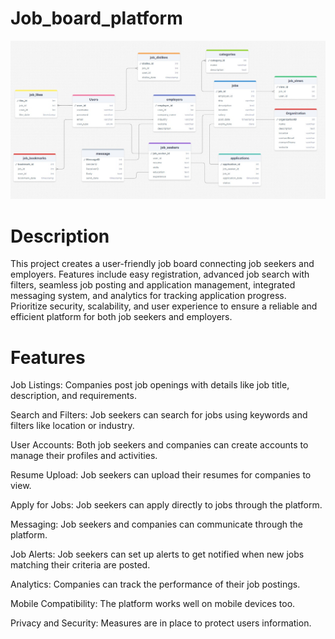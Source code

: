 # Job_board_platform

![JOB_PORTAL](https://github.com/Varshinisenthilkumar12/Job_board_platform/blob/main/WhatsApp%20Image%202024-04-29%20at%2011.34.09%20PM.jpeg?raw=true)
# Description
This project creates a user-friendly job board connecting job seekers and employers. Features include easy registration, advanced job search with filters, seamless job posting and application management, integrated messaging system, and analytics for tracking application progress. Prioritize security, scalability, and user experience to ensure a reliable and efficient platform for both job seekers and employers.
# Features
Job Listings: Companies post job openings with details like job title, description, and requirements.

Search and Filters: Job seekers can search for jobs using keywords and filters like location or industry.

User Accounts: Both job seekers and companies can create accounts to manage their profiles and activities.

Resume Upload: Job seekers can upload their resumes for companies to view.

Apply for Jobs: Job seekers can apply directly to jobs through the platform.

Messaging: Job seekers and companies can communicate through the platform.

Job Alerts: Job seekers can set up alerts to get notified when new jobs matching their criteria are posted.

Analytics: Companies can track the performance of their job postings.

Mobile Compatibility: The platform works well on mobile devices too.

Privacy and Security: Measures are in place to protect users information.


